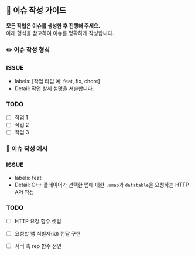 
## 📝 이슈 작성 가이드

**모든 작업은 이슈를 생성한 후 진행해 주세요.**  
아래 형식을 참고하여 이슈를 명확하게 작성합니다.

### ✏️ 이슈 작성 형식

### ISSUE

- labels: [작업 타입 예: feat, fix, chore]  
- Detail: 작업 상세 설명을 서술합니다.

### TODO

- [ ] 작업 1  
- [ ] 작업 2  
- [ ] 작업 3

### 🧩 이슈 작성 예시

### ISSUE

- labels: feat  
- Detail: C++ 플레이어가 선택한 맵에 대한 `.umap`과 `datatable`을 요청하는 HTTP API 작성

### TODO

- [ ] HTTP 요청 함수 셋업  
- [ ] 요청할 맵 식별자(id) 전달 구현  
- [ ] 서버 측 rep 함수 선언

